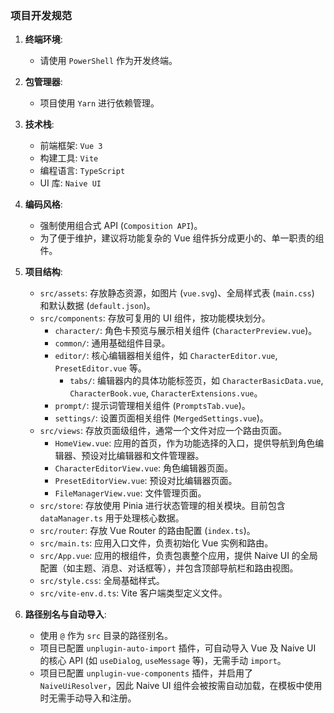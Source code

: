 ### 项目开发规范

1.  **终端环境**:
    *   请使用 `PowerShell` 作为开发终端。

2.  **包管理器**:
    *   项目使用 `Yarn` 进行依赖管理。

3.  **技术栈**:
    *   前端框架: `Vue 3`
    *   构建工具: `Vite`
    *   编程语言: `TypeScript`
    *   UI 库: `Naive UI`

4.  **编码风格**:
    *   强制使用组合式 API (`Composition API`)。
    *   为了便于维护，建议将功能复杂的 Vue 组件拆分成更小的、单一职责的组件。

5.  **项目结构**:
    *   `src/assets`: 存放静态资源，如图片 (`vue.svg`)、全局样式表 (`main.css`) 和默认数据 (`default.json`)。
    *   `src/components`: 存放可复用的 UI 组件，按功能模块划分。
        *   `character/`: 角色卡预览与展示相关组件 (`CharacterPreview.vue`)。
        *   `common/`: 通用基础组件目录。
        *   `editor/`: 核心编辑器相关组件，如 `CharacterEditor.vue`, `PresetEditor.vue` 等。
            *   `tabs/`: 编辑器内的具体功能标签页，如 `CharacterBasicData.vue`, `CharacterBook.vue`, `CharacterExtensions.vue`。
        *   `prompt/`: 提示词管理相关组件 (`PromptsTab.vue`)。
        *   `settings/`: 设置页面相关组件 (`MergedSettings.vue`)。
    *   `src/views`: 存放页面级组件，通常一个文件对应一个路由页面。
        *   `HomeView.vue`: 应用的首页，作为功能选择的入口，提供导航到角色编辑器、预设对比编辑器和文件管理器。
        *   `CharacterEditorView.vue`: 角色编辑器页面。
        *   `PresetEditorView.vue`: 预设对比编辑器页面。
        *   `FileManagerView.vue`: 文件管理页面。
    *   `src/store`: 存放使用 Pinia 进行状态管理的相关模块。目前包含 `dataManager.ts` 用于处理核心数据。
    *   `src/router`: 存放 Vue Router 的路由配置 (`index.ts`)。
    *   `src/main.ts`: 应用入口文件，负责初始化 Vue 实例和路由。
    *   `src/App.vue`: 应用的根组件，负责包裹整个应用，提供 Naive UI 的全局配置（如主题、消息、对话框等），并包含顶部导航栏和路由视图。
    *   `src/style.css`: 全局基础样式。
    *   `src/vite-env.d.ts`: Vite 客户端类型定义文件。

6.  **路径别名与自动导入**:
    *   使用 `@` 作为 `src` 目录的路径别名。
    *   项目已配置 `unplugin-auto-import` 插件，可自动导入 Vue 及 Naive UI 的核心 API (如 `useDialog`, `useMessage` 等)，无需手动 `import`。
    *   项目已配置 `unplugin-vue-components` 插件，并启用了 `NaiveUiResolver`，因此 Naive UI 组件会被按需自动加载，在模板中使用时无需手动导入和注册。
